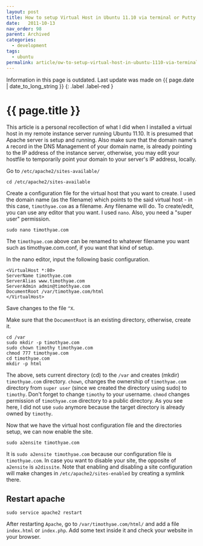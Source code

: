 ```yaml
---
layout: post
title: How to setup Virtual Host in Ubuntu 11.10 via terminal or Putty
date:   2011-10-13
nav_order: 98
parent: Archived
categories:
  - development
tags:
  - ubuntu
permalink: article/ow-to-setup-virtual-host-in-ubuntu-1110-via-terminal-or-putty
---
```


Information in this page is outdated. Last update was made on {{ page.date | date_to_long_string }}
{: .label .label-red }

# {{ page.title }}

This article is a personal recollection of what I did when I installed a virtual host in my remote instance server running Ubuntu 11.10. It is presumed that Apache server is setup and running. Also make sure that the domain name's `A` record in the DNS Management of your domain name, is already pointing to the IP address of the instance server, otherwise, you may edit your hostfile to temporarily point your domain to your server's IP address, locally.
 
Go to `/etc/apache2/sites-available/`
 
```
cd /etc/apache2/sites-available
```
 
Create a configuration file for the virtual host that you want to create. I used the domain name (as the filename) which points to the said virtual host - in this case, `timothyae.com` as a filename. Any filename will do. To create/edit, you can use any editor that you want. I used `nano`. Also, you need a "super user" permission.
 
```
sudo nano timothyae.com
```
 
The `timothyae.com` above can be renamed to whatever filename you want such as timothyae.com.conf, if you want that kind of setup.
 
In the nano editor, input the following basic configuration.
 
```
<VirtualHost *:80>
ServerName timothyae.com 
ServerAlias www.timothyae.com
ServerAdmin admin@timothyae.com
DocumentRoot /var/timothyae.com/html
</VirtualHost>
```
 
Save changes to the file `^X`.
 
Make sure that the `DocumentRoot` is an existing directory, otherwise, create it.
 
```
cd /var
sudo mkdir -p timothyae.com
sudo chown timothy timothyae.com
chmod 777 timothyae.com
cd timothyae.com
mkdir -p html
```
 
The above, sets current directory (cd) to the `/var` and creates (mkdir) `timothyae.com` directory. `chown`, changes the ownership of `timothyae.com` directory from `super user` (since we created the directory using sudo) to `timothy`. Don't forget to change `timothy` to your username. `chmod` changes permission of `timothyae.com` directory to a public directory. As you see here, I did not use `sudo` anymore because the target directory is already owned by `timothy`.

Now that we have the virtual host configuration file and the directories setup, we can now enable the site.
 
```
sudo a2ensite timothyae.com
```
 
It is `sudo a2ensite timothyae.com` because our configuration file is `timothyae.com`. In case you want to disable your site, the opposite of `a2ensite` is `a2dissite`.  Note that enabling and disabling a site configuration will make changes in `/etc/apache2/sites-enabled` by creating a symlink there.
 
## Restart apache
 
```
sudo service apache2 restart
```
 
After restarting `Apache`, go to `/var/timothyae.com/html/` and add a file `index.html` or `index.php`.  Add some text inside it and check your website in your browser.
